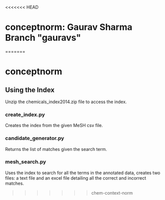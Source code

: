 <<<<<<< HEAD
# conceptnorm: Gaurav Sharma Branch "gauravs"
=======
# conceptnorm

## Using the Index
Unzip the chemicals_index2014.zip file to access the index.

### create_index.py
Creates the index from the given MeSH csv file.

### candidate_generator.py
Returns the list of matches given the search term.

### mesh_search.py
Uses the index to search for all the terms in the annotated data, creates two files: a text file and an excel file detailing all the correct and incorrect matches.
>>>>>>> chem-context-norm
